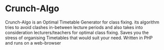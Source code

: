 # Crunch-Algo
Crunch-Algo is an Optimal Timetable Generator for class fixing. its algorithm tries to avoid clashes in-between lecture periods and also takes into consideration lecturers/teachers for optimal class fixing. Saves you the stress of organising Timetables that would suit your need. Written in PHP and runs on a web-browser
